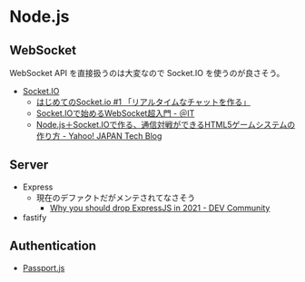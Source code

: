 # Node.js

## WebSocket

WebSocket API を直接扱うのは大変なので Socket.IO を使うのが良さそう。

- [Socket.IO](https://socket.io/)
  - [はじめてのSocket.io #1 「リアルタイムなチャットを作る」](https://blog.katsubemakito.net/nodejs/socketio/realtime-chat1)
  - [Socket.IOで始めるWebSocket超入門 - ＠IT](https://www.atmarkit.co.jp/ait/series/3113/index.html)
  - [Node.js＋Socket.IOで作る、通信対戦ができるHTML5ゲームシステムの作り方 - Yahoo! JAPAN Tech Blog](https://techblog.yahoo.co.jp/javascript/nodejs/online_game_architecture_by_socketio/)

## Server

- Express
  - 現在のデファクトだがメンテされてなさそう
    - [Why you should drop ExpressJS in 2021 - DEV Community](https://dev.to/romainlanz/why-you-should-drop-expressjs-in-2021-711)
- fastify

## Authentication

- [Passport.js](http://www.passportjs.org/)
